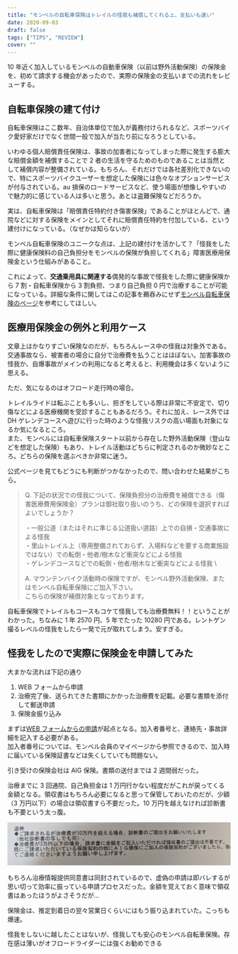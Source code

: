 ```yaml
---
title: "モンベルの自転車保険はトレイルの怪我も補償してくれる上、支払いも速い"
date: 2020-09-03
draft: false
tags: ["TIPS", "REVIEW"]
cover: ""
---
```


10 年近く加入しているモンベルの自動車保険（以前は野外活動保険）の保険金を、初めて請求する機会があったので、実際の保険金の支払いまでの流れをレビューする。

## 自転車保険の建て付け

自転車保険はここ数年、自治体単位で加入が義務付けられるなど、スポーツバイク愛好家だけでなく世間一般で加入が当たり前になろうとしている。

いわゆる個人賠償責任保険は、事故の加害者になってしまった際に発生する膨大な賠償金額を補償することで 2 者の生活を守るためのものであることは当然として補償内容が整備されている。もちろん、それだけでは各社差別化できないので、特にスポーツバイクユーザーを想定した保険には色々なオプションサービスが付与されている。au 損保のロードサービスなど、使う場面が想像しやすいので魅力的に感じている人は多いと思う。あとは盗難保険などだろうか。

実は、自転車保険は「賠償責任特約付き傷害保険」であることがほとんどで、通院などに対する保険をメインとしてそれに賠償責任特約を付加している、という建付けになっている。（なぜかは知らないが）

モンベル自転車保険のユニークな点は、上記の建付けを活かして？「怪我をした際に健康保険料の自己負担分をモンベルの保険が負担してくれる」障害医療用保険金という仕組みがあること。

これによって、**交通乗用具に関連する**偶発的な事故で怪我をした際に健康保険から 7 割・自転車保険から 3 割負担、つまり自己負担 0 円で治療することが可能になっている。詳細な条件に関してはこの記事を鵜吞みにせず[モンベル自転車保険のページ](https://hoken.montbell.jp/aigbicycle/)を参考にしてほしい。

## 医療用保険金の例外と利用ケース

文章上はかなりすごい保険なのだが、もちろんレース中の怪我は対象外である。交通事故なら、被害者の場合に自分で治療費を払うことはほぼない。加害事故の怪我か、自爆事故がメインの利用になると考えると、利用機会は多くないように思える。

ただ、気になるのはオフロード走行時の場合。

トレイルライドは転ぶことも多いし、担ぎをしている際は非常に不安定で、切り傷などによる医療機関を受診することもあるだろう。それに加え、レース外では DH ゲレンデコースへ遊びに行った時のような怪我リスクの高い場面も対象になるか気になるところ。\
また、モンベルには自転車保険スタート以前から存在した野外活動保険（登山などを想定した保険）もあり、トレイル活動はどちらに判定されるのか微妙なところ。どちらの保険を選ぶべきか非常に迷う。

公式ページを見てもどうにも判断がつかなかったので、問い合わせた結果がこちら。

> Q. 下記の状況での怪我について、保険負担分の治療費を補償できる（傷害医療費用保険金）プランは御社取り扱いのうち、どの保険を選択すればよいでしょうか？
>
> ・一般公道（またはそれに準じる公道扱い道路）上での自損・交通事故による怪我 \
> ・里山トレイル上（専用整備されておらず、入場料などを要する商業施設ではない）での転倒・他者/樹木など衝突などによる怪我 \
> ・ゲレンデコースなどでの転倒・他者/樹木など衝突などによる怪我 \
>
> A. マウンテンバイク活動時の保険ですが、モンベル野外活動保険、またはモンベル自転車保険にご加入下さい。 \
> こちらの保険が補償対象となっております。

自転車保険でトレイルもコースもコケて怪我しても治療費無料！！ということがわかった。ちなみに 1 年 2570 円、5 年でたった 10280 円である。レントゲン撮るレベルの怪我をしたら一発で元が取れてしまう。安すぎる。

## 怪我をしたので実際に保険金を申請してみた

大まかな流れは下記の通り

1. WEB フォームから申請
2. 治療完了後、送られてきた書類にかかった治療費を記載。必要な書類を添付して郵送申請
3. 保険金振り込み

まずは[WEB フォームからの申請](https://hoken.montbell.jp/injury/)が起点となる。加入者番号と、連絡先・事故詳細を記入する必要がある。\
加入者番号については、モンベル会員のマイページから参照できるので、加入時に届いている保険証書などは失くしていても問題ない。

引き受けの保険会社は AIG 保険。書類の送付までは 2 週間弱だった。

治療までに 3 回通院、自己負担金は 1 万円行かない程度だがこれが戻ってくる金額となる。領収書はもちろん必要になると思って保管しておいたのだが、少額（3 万円以下）の場合は領収書すら不要だった。10 万円を越えなければ診断書も不要という太っ腹。

![領収書、不要！](./under_30k.jpg)

もちろん治療情報提供同意書は同封されているので、虚偽の申請は即バレするが思い切って効率に振っている申請プロセスだった。金額を覚えておく意味で領収書はあったほうがよさそうだが…

保険金は、推定到着日の翌々営業日くらいにはもう振り込まれていた。こっちも爆速。

怪我をしないに越したことはないが、怪我しても安心のモンベル自転車保険。存在感は薄いがオフロードライダーには強くお勧めできる

<LinkBox isAmazonLink url="https://www.amazon.co.jp/dp/B00UD39YII/?tag=gensobunya-22" />
